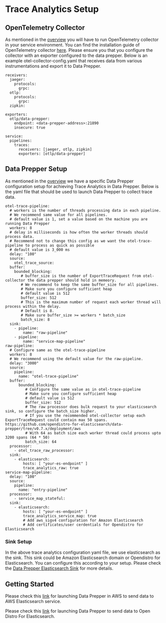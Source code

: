 # Trace Analytics Setup

## OpenTelemetry Collector

As mentioned in the [overview](trace_overview.md#Introduction) you will have to run OpenTelemetry collector in your service environment. You can find the installation guide of OpenTelemetry collector [here](https://opentelemetry.io/docs/collector/getting-started/#getting-started).  Please ensure you that you configure the collector with an exporter configured to the data prepper. Below is an example otel-collector-config.yaml that receives data from various instrumentations and export it to Data Prepper. 

```
receivers:
  jaeger:
    protocols:
      grpc:
  otlp:
    protocols:
      grpc:
  zipkin:

exporters:
  otlp/data-prepper:
    endpoint: <data-prepper-address>:21890
    insecure: true

service:
  pipelines:
    traces:
      receivers: [jaeger, otlp, zipkin]
      exporters: [otlp/data-prepper]
```


## Data Prepper Setup
As mentioned in the [overview](trace_overview.md) we have a specific Data Prepper configuration setup for achieving Trace Analytics in Data Prepper. Below is the yaml file that should be used to launch Data Prepper to collect trace data.

```
otel-trace-pipeline:
  # workers is the number of threads processing data in each pipeline. 
  # We recommend same value for all pipelines.
  # default value is 1, set a value based on the machine you are running Data Prepper
  workers: 8 
  # delay in milliseconds is how often the worker threads should process data.
  # Recommend not to change this config as we want the otel-trace-pipeline to process as quick as possible
  # default value is 3_000 ms
  delay: "100" 
  source:
    otel_trace_source:
  buffer:
    bounded_blocking:
       # buffer_size is the number of ExportTraceRequest from otel-collector the data prepper should hold in memeory. 
       # We recommend to keep the same buffer_size for all pipelines. 
       # Make sure you configure sufficient heap
       # default value is 512
       buffer_size: 512
       # This is the maximum number of request each worker thread will process within the delay.
       # Default is 8.
       # Make sure buffer_size >= workers * batch_size
       batch_size: 8
  sink:
    - pipeline:
        name: "raw-pipeline"
    - pipeline:
        name: "service-map-pipeline"
raw-pipeline:
  # Configure same as the otel-trace-pipeline
  workers: 8 
  # We recommend using the default value for the raw-pipeline.
  delay: "3000" 
  source:
    pipeline:
      name: "otel-trace-pipeline"
  buffer:
      bounded_blocking:
         # Configure the same value as in otel-trace-pipeline
         # Make sure you configure sufficient heap
         # default value is 512
         buffer_size: 512
         # The raw processor does bulk request to your elasticsearch sink, so configure the batch_size higher.
         # If you use the recommended otel-collector setup each ExportTraceRequest could contain max 50 spans. https://github.com/opendistro-for-elasticsearch/data-prepper/tree/v0.7.x/deployment/aws
         # With 64 as batch size each worker thread could process upto 3200 spans (64 * 50)
         batch_size: 64
  processor:
    - otel_trace_raw_processor:
  sink:
    - elasticsearch:
        hosts: [ "your-es-endpoint" ]
        trace_analytics_raw: true
service-map-pipeline:
  delay: "100"
  source:
    pipeline:
      name: "entry-pipeline"
  processor:
    - service_map_stateful:
  sink:
    - elasticsearch:
        hosts: [ "your-es-endpoint" ]
        trace_analytics_service_map: true
        # Add aws_sigv4 configuration for Amazon Elasticsearch
        # Add certificates/user cerdentials for Opendistro for Elasticsearch
```

### Sink Setup

In the above trace analytics configuration yaml file, we use elasticsearch as the sink. This sink could be Amazon Elasticsearch domain or Opendistro for Elasticsearch. You can configure this according to your setup. Please check the [Data Prepper Elasticsearch Sink](../../data-prepper-plugins/elasticsearch/README.md#Configuration) for more details. 


## Getting Started

Please check this [link](../../deployment/aws/README.md) for launching Data Prepper in AWS to send data to AWS Elasticsearch service.


Please check this [link](https://opendistro.github.io/for-elasticsearch-docs/docs/trace/data-prepper/)  for launching Data Prepper to send data to Open Distro For Elasticsearch.



